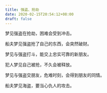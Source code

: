 ```yaml
---
title: 强盗、抢劫
date: 2020-02-15T20:54:12+08:00
draft: false
---
```


梦见强盗在抢劫，困难会受到冲击。



船夫梦见强盗抢了自己的东西，会突然破财。



梦见与强盗打斗，能交上忠实可靠的新朋友。



犯人梦见自己被抢，不久会被释放。



梦见与强盗交朋友，危难时刻，会得到朋友的同情。



船夫梦见海盗，要当心仇人的攻击。

